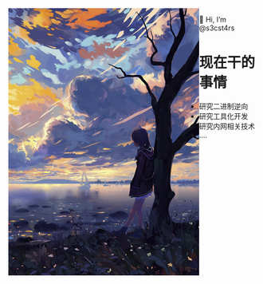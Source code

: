 <img align="left" src="https://github.com/s3cst4rs/s3cst4rs/blob/main/png.png" width='383px' height='536px'>

👋 Hi, I’m @s3cst4rs

# 现在干的事情
- 研究二进制逆向
- 研究工具化开发
- 研究内网相关技术
- ....

